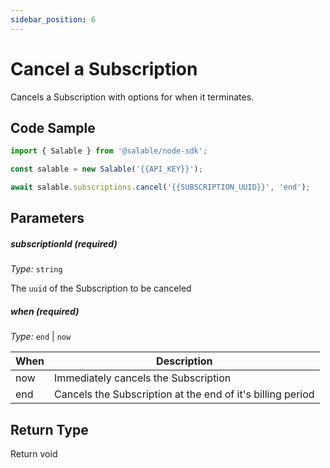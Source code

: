 ```yaml
---
sidebar_position: 6
---
```


# Cancel a Subscription

Cancels a Subscription with options for when it terminates.

## Code Sample

```typescript
import { Salable } from '@salable/node-sdk';

const salable = new Salable('{{API_KEY}}');

await salable.subscriptions.cancel('{{SUBSCRIPTION_UUID}}', 'end');
```

## Parameters

##### subscriptionId (_required_)

_Type:_ `string`

The `uuid` of the Subscription to be canceled

##### when (_required_)

_Type:_ `end` | `now`

| When | Description                                                |
| ---- | ---------------------------------------------------------- |
| now  | Immediately cancels the Subscription                       |
| end  | Cancels the Subscription at the end of it's billing period |

## Return Type

Return void
